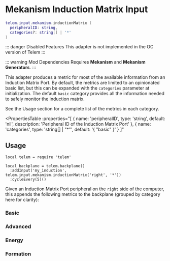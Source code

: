 # Mekanism Induction Matrix Input <RepoLink path="lib/input/mekanism/InductionMatrixInputAdapter.lua" />

```lua
telem.input.mekanism.inductionMatrix (
  peripheralID: string,
  categories?: string[] | '*'
)
```

::: danger Disabled Features
This adapter is not implemented in the OC version of Telem
:::

::: warning Mod Dependencies
Requires **Mekanism** and **Mekanism Generators**.
:::

This adapter produces a metric for most of the available information from an Induction Matrix Port. By default, the metrics are limited to an opinionated basic list, but this can be expanded with the `categories` parameter at initialization. The default `basic` category provides all the information needed to safely monitor the induction matrix.

See the Usage section for a complete list of the metrics in each category.

<PropertiesTable
  :properties="[
    {
      name: 'peripheralID',
      type: 'string',
      default: 'nil',
      description: 'Peripheral ID of the Induction Matrix Port'
    },
    {
      name: 'categories',
      type: 'string[] | &quot;*&quot;',
      default: '{ &quot;basic&quot; }'
    }
  ]"
>
<template v-slot:categories>

List of metric categories to query. The value `"*"` can be used to include all categories, which are listed below.

```lua
{ "basic", "advanced", "energy", "formation" }
```
</template>
</PropertiesTable>

## Usage

```lua{4}
local telem = require 'telem'

local backplane = telem.backplane()
  :addInput('my_induction', telem.input.mekanism.inductionMatrix('right', '*'))
  :cycleEvery(5)()
```

Given an Induction Matrix Port peripheral on the `right` side of the computer, this appends the following metrics to the backplane (grouped by category here for clarity):

### Basic

<MetricTable
  :metrics="[
    { name: 'mekinduction:energy_filled_percentage', value: '0.0 - 1.0'               },
    { name: 'mekinduction:energy_input',             value: '0.0 - inf', unit: 'FE/t' },
    { name: 'mekinduction:energy_output',            value: '0.0 - inf', unit: 'FE/t' },
    { name: 'mekinduction:energy_transfer_cap',      value: '0 - inf',   unit: 'FE/t' }
  ]"
/>

### Advanced

<MetricTable
  :metrics="[
    { name: 'mekinduction:comparator_level', value: '0 - 15' }
  ]"
/>

### Energy

<MetricTable
  :metrics="[
    { name: 'mekinduction:energy',        value: '0 - inf', unit: 'FE' },
    { name: 'mekinduction:max_energy',    value: '0 - inf', unit: 'FE' },
    { name: 'mekinduction:energy_needed', value: '0 - inf', unit: 'FE' }
  ]"
/>

### Formation

<MetricTable
  :metrics="[
    { name: 'mekinduction:formed',              value: '0 or 1'             },
    { name: 'mekinduction:height',              value: '0 - inf', unit: 'm' },
    { name: 'mekinduction:length',              value: '0 - inf', unit: 'm' },
    { name: 'mekinduction:width',               value: '0 - inf', unit: 'm' },
    { name: 'mekinduction:installed_cells',     value: '0 - inf'            },
    { name: 'mekinduction:installed_providers', value: '0 - inf'            }
  ]"
/>